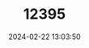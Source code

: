 ---
title: "12395"
category: "Lucania interioris"
draft: false
date: 2024-02-22 13:03:50
languages:
  Spanish; Castilian: ["Sardinilla de Cuatro Cienegas"]
  English: ["Cuatrocienegas Killifish"]
---